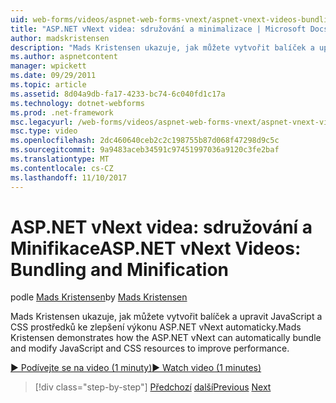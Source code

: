 ```yaml
---
uid: web-forms/videos/aspnet-web-forms-vnext/aspnet-vnext-videos-bundling-and-minification
title: "ASP.NET vNext videa: sdružování a minimalizace | Microsoft Docs"
author: madskristensen
description: "Mads Kristensen ukazuje, jak můžete vytvořit balíček a upravit JavaScript a CSS prostředků ke zlepšení výkonu ASP.NET vNext automaticky."
ms.author: aspnetcontent
manager: wpickett
ms.date: 09/29/2011
ms.topic: article
ms.assetid: 8d04a9db-fa17-4233-bc74-6c040fd1c17a
ms.technology: dotnet-webforms
ms.prod: .net-framework
msc.legacyurl: /web-forms/videos/aspnet-web-forms-vnext/aspnet-vnext-videos-bundling-and-minification
msc.type: video
ms.openlocfilehash: 2dc460640ceb2c2c198755b87d068f47298d9c5c
ms.sourcegitcommit: 9a9483aceb34591c97451997036a9120c3fe2baf
ms.translationtype: MT
ms.contentlocale: cs-CZ
ms.lasthandoff: 11/10/2017
---
```

<a name="aspnet-vnext-videos-bundling-and-minification"></a><span data-ttu-id="75769-103">ASP.NET vNext videa: sdružování a Minifikace</span><span class="sxs-lookup"><span data-stu-id="75769-103">ASP.NET vNext Videos: Bundling and Minification</span></span>
====================
<span data-ttu-id="75769-104">podle [Mads Kristensen](https://github.com/madskristensen)</span><span class="sxs-lookup"><span data-stu-id="75769-104">by [Mads Kristensen](https://github.com/madskristensen)</span></span>

<span data-ttu-id="75769-105">Mads Kristensen ukazuje, jak můžete vytvořit balíček a upravit JavaScript a CSS prostředků ke zlepšení výkonu ASP.NET vNext automaticky.</span><span class="sxs-lookup"><span data-stu-id="75769-105">Mads Kristensen demonstrates how the ASP.NET vNext can automatically bundle and modify JavaScript and CSS resources to improve performance.</span></span>

[<span data-ttu-id="75769-106">&#9654; Podívejte se na video (1 minuty)</span><span class="sxs-lookup"><span data-stu-id="75769-106">&#9654; Watch video (1 minutes)</span></span>](https://channel9.msdn.com/Blogs/ASP-NET-Site-Videos/aspnet-vnext-videos-bundling-and-minification)

>[!div class="step-by-step"]
<span data-ttu-id="75769-107">[Předchozí](aspnet-45-web-forms-strong-typed-data-controls.md)
[další](getting-started-with-the-next-version-of-aspnet.md)</span><span class="sxs-lookup"><span data-stu-id="75769-107">[Previous](aspnet-45-web-forms-strong-typed-data-controls.md)
[Next](getting-started-with-the-next-version-of-aspnet.md)</span></span>
